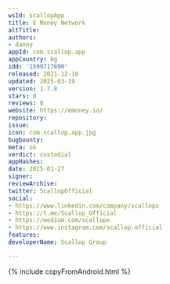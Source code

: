 ```yaml
---
wsId: scallopApp
title: E Money Network
altTitle: 
authors:
- danny
appId: com.scallop.app
appCountry: bg
idd: '1599717690'
released: 2021-12-10
updated: 2025-03-19
version: 1.7.8
stars: 0
reviews: 0
website: https://emoney.io/
repository: 
issue: 
icon: com.scallop.app.jpg
bugbounty: 
meta: ok
verdict: custodial
appHashes: 
date: 2025-01-27
signer: 
reviewArchive: 
twitter: ScallopOfficial
social:
- https://www.linkedin.com/company/scallopx
- https://t.me/Scallop_Official
- https://medium.com/scallopx
- https://www.instagram.com/scallop.official
features: 
developerName: Scallop Group

---
```


{% include copyFromAndroid.html %}